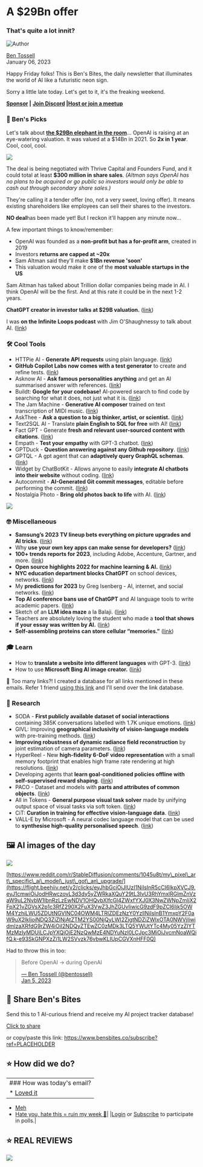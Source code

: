 # A $29Bn offer

### That's quite a lot innit?

![Author](https://media.beehiiv.com/cdn-cgi/image/format=auto,onerror=redirect/uploads/user/profile_picture/fc858b4d-39e3-4be1-abf4-2b55504e21a2/thumb_uJ4UYake_400x400.jpg)

[Ben Tossell](https://www.twitter.com/bentossell)  
January 06, 2023

Happy Friday folks! This is Ben's Bites, the daily newsletter that illuminates the world of AI like a futuristic neon sign.

Sorry a little late today. Let's get to it, it's the freaking weekend.

**[Sponsor](https://flight.beehiiv.net/v2/clicks/eyJhbGciOiJIUzI1NiIsInR5cCI6IkpXVCJ9.eyJ1cmwiOiJodHRwczovL3Nwb25zb3IuYmVuc2JpdGVzLmNvLyIsInBvc3RfaWQiOiI5OTljOGM4Yi1lOWQ1LTRlZTQtODljOC00ZWQxMzc2NGM5ZTYiLCJwdWJsaWNhdGlvbl9pZCI6IjQ0N2Y2ZTYwLWUzNmEtNDY0Mi1iNmY4LTQ2YmViMTkwNDVlYyIsInZpc2l0X3Rva2VuIjoiNjQ0MmUxMGQtMzA5Ny00OWFlLWE3ODMtOWM2ZWEzMzMyMjA1IiwiaWF0IjoxNjc0MDMxODQ2LjcyLCJpc3MiOiJvcmNoaWQifQ.GLu5JWBRuJmY7TbMVKAM2fGig_3KIAmmlrLT1MBlByc) |** **[Join Discord](https://flight.beehiiv.net/v2/clicks/eyJhbGciOiJIUzI1NiIsInR5cCI6IkpXVCJ9.eyJ1cmwiOiJodHRwczovL2Rpc2NvcmQuZ2cvcWQ5Mk5LakRkRSIsInBvc3RfaWQiOiI5OTljOGM4Yi1lOWQ1LTRlZTQtODljOC00ZWQxMzc2NGM5ZTYiLCJwdWJsaWNhdGlvbl9pZCI6IjQ0N2Y2ZTYwLWUzNmEtNDY0Mi1iNmY4LTQ2YmViMTkwNDVlYyIsInZpc2l0X3Rva2VuIjoiNjQ0MmUxMGQtMzA5Ny00OWFlLWE3ODMtOWM2ZWEzMzMyMjA1IiwiaWF0IjoxNjc0MDMxODQ2LjcyMiwiaXNzIjoib3JjaGlkIn0.d6tCncFh9XREs_KBG9VA2gxsgWGZxs83eVrb5L1ykYY) |**[**Host or join a meetup**](https://flight.beehiiv.net/v2/clicks/eyJhbGciOiJIUzI1NiIsInR5cCI6IkpXVCJ9.eyJ1cmwiOiJodHRwczovL21lZXR1cHMuYmVuc2JpdGVzLmNvLyIsInBvc3RfaWQiOiI5OTljOGM4Yi1lOWQ1LTRlZTQtODljOC00ZWQxMzc2NGM5ZTYiLCJwdWJsaWNhdGlvbl9pZCI6IjQ0N2Y2ZTYwLWUzNmEtNDY0Mi1iNmY4LTQ2YmViMTkwNDVlYyIsInZpc2l0X3Rva2VuIjoiNjQ0MmUxMGQtMzA5Ny00OWFlLWE3ODMtOWM2ZWEzMzMyMjA1IiwiaWF0IjoxNjc0MDMxODQ2LjcyMiwiaXNzIjoib3JjaGlkIn0.QSDeJTBCL5q5SkO6MwvMdXeUzyRUU5cCDj_obmOcAkc)

### **🤌 Ben's Picks**

Let's talk about **[the $29Bn elephant in the room](https://flight.beehiiv.net/v2/clicks/eyJhbGciOiJIUzI1NiIsInR5cCI6IkpXVCJ9.eyJ1cmwiOiJodHRwczovL3d3dy53c2ouY29tL2FydGljbGVzL2NoYXRncHQtY3JlYXRvci1vcGVuYWktaXMtaW4tdGFsa3MtZm9yLXRlbmRlci1vZmZlci10aGF0LXdvdWxkLXZhbHVlLWl0LWF0LTI5LWJpbGxpb24tMTE2NzI5NDkyNzkiLCJwb3N0X2lkIjoiOTk5YzhjOGItZTlkNS00ZWU0LTg5YzgtNGVkMTM3NjRjOWU2IiwicHVibGljYXRpb25faWQiOiI0NDdmNmU2MC1lMzZhLTQ2NDItYjZmOC00NmJlYjE5MDQ1ZWMiLCJ2aXNpdF90b2tlbiI6IjY0NDJlMTBkLTMwOTctNDlhZS1hNzgzLTljNmVhMzMzMjIwNSIsImlhdCI6MTY3NDAzMTg0Ni43MjIsImlzcyI6Im9yY2hpZCJ9.S-ckw6_jF3KmxpdEyFPSQU_fUSKXYMCGP8oPxodKmHA)**... OpenAI is raising at an eye-watering valuation. It was valued at a $14Bn in 2021. So **2x in 1 year**. Cool, cool, cool.

![](https://media.beehiiv.com/cdn-cgi/image/format=auto,onerror=redirect/uploads/asset/file/7ec38a11-66ef-4487-b51b-b68e720d94fb/giphy__3_.gif)

The deal is being negotiated with Thrive Capital and Founders Fund, and it could total at least **$300 million in share sales**. *(Altman says OpenAI has no plans to be acquired or go public so investors would only be able to cash out through secondary share sales.)*

They're calling it a tender offer (no, not a very sweet, loving offer). It means existing shareholders like employees can sell their shares to the investors.

**NO deal**has been made yet! But I reckon it'll happen any minute now...

A few important things to know/remember:

* OpenAI was founded as a **non-profit but has a for-profit arm**, created in 2019
* Investors **returns are capped at ~20x**
* Sam Altman said they'll make **$1Bn revenue 'soon'**
* This valuation would make it one of the **most valuable startups in the US**

Sam Altman has talked about Trillion dollar companies being made in AI. I think OpenAI will be the first. And at this rate it could be in the next 1-2 years.

**ChatGPT creator in investor talks at $29B valuation.** ([<u>link</u>](https://flight.beehiiv.net/v2/clicks/eyJhbGciOiJIUzI1NiIsInR5cCI6IkpXVCJ9.eyJ1cmwiOiJodHRwczovL3d3dy53c2ouY29tL2FydGljbGVzL2NoYXRncHQtY3JlYXRvci1vcGVuYWktaXMtaW4tdGFsa3MtZm9yLXRlbmRlci1vZmZlci10aGF0LXdvdWxkLXZhbHVlLWl0LWF0LTI5LWJpbGxpb24tMTE2NzI5NDkyNzkiLCJwb3N0X2lkIjoiOTk5YzhjOGItZTlkNS00ZWU0LTg5YzgtNGVkMTM3NjRjOWU2IiwicHVibGljYXRpb25faWQiOiI0NDdmNmU2MC1lMzZhLTQ2NDItYjZmOC00NmJlYjE5MDQ1ZWMiLCJ2aXNpdF90b2tlbiI6IjY0NDJlMTBkLTMwOTctNDlhZS1hNzgzLTljNmVhMzMzMjIwNSIsImlhdCI6MTY3NDAzMTg0Ni43MjIsImlzcyI6Im9yY2hpZCJ9.S-ckw6_jF3KmxpdEyFPSQU_fUSKXYMCGP8oPxodKmHA))

I was **on the Infinite Loops podcast** with Jim O'Shaughnessy to talk about AI. ([link](https://flight.beehiiv.net/v2/clicks/eyJhbGciOiJIUzI1NiIsInR5cCI6IkpXVCJ9.eyJ1cmwiOiJodHRwczovL3d3dy5pbmZpbml0ZWxvb3BzcG9kY2FzdC5jb20vYmVuLXRvc3NlbGwtb3Bwb3J0dW5pdGllcy1pbi1haS1lcDE0MS8iLCJwb3N0X2lkIjoiOTk5YzhjOGItZTlkNS00ZWU0LTg5YzgtNGVkMTM3NjRjOWU2IiwicHVibGljYXRpb25faWQiOiI0NDdmNmU2MC1lMzZhLTQ2NDItYjZmOC00NmJlYjE5MDQ1ZWMiLCJ2aXNpdF90b2tlbiI6IjY0NDJlMTBkLTMwOTctNDlhZS1hNzgzLTljNmVhMzMzMjIwNSIsImlhdCI6MTY3NDAzMTg0Ni43MjIsImlzcyI6Im9yY2hpZCJ9.Hq4UtiuOv6mGoo-1Dpq1YkNL14EHEpIf6Wto0ZveLYw))

### **🛠️ Cool Tools**

* HTTPie AI - **Generate API requests** using plain language. ([<u>link</u>](https://flight.beehiiv.net/v2/clicks/eyJhbGciOiJIUzI1NiIsInR5cCI6IkpXVCJ9.eyJ1cmwiOiJodHRwczovL2h0dHBpZS5pby8iLCJwb3N0X2lkIjoiOTk5YzhjOGItZTlkNS00ZWU0LTg5YzgtNGVkMTM3NjRjOWU2IiwicHVibGljYXRpb25faWQiOiI0NDdmNmU2MC1lMzZhLTQ2NDItYjZmOC00NmJlYjE5MDQ1ZWMiLCJ2aXNpdF90b2tlbiI6IjY0NDJlMTBkLTMwOTctNDlhZS1hNzgzLTljNmVhMzMzMjIwNSIsImlhdCI6MTY3NDAzMTg0Ni43MjIsImlzcyI6Im9yY2hpZCJ9.8ZV2RZavHxu-Y47K7tu2J3fzpHsRPYwShmm-X6wYkM8))
* **GitHub Copilot Labs now comes with a test generator** to create and refine tests. ([<u>link</u>](https://flight.beehiiv.net/v2/clicks/eyJhbGciOiJIUzI1NiIsInR5cCI6IkpXVCJ9.eyJ1cmwiOiJodHRwczovL3R3aXR0ZXIuY29tL29lZ2VyaWt1cy9zdGF0dXMvMTYxMDk0NTAzNTg4ODk1NTM5Mj9zPTIwJnQ9XzlIWUpXU2czeFE0SGNkQjRVRUhydyIsInBvc3RfaWQiOiI5OTljOGM4Yi1lOWQ1LTRlZTQtODljOC00ZWQxMzc2NGM5ZTYiLCJwdWJsaWNhdGlvbl9pZCI6IjQ0N2Y2ZTYwLWUzNmEtNDY0Mi1iNmY4LTQ2YmViMTkwNDVlYyIsInZpc2l0X3Rva2VuIjoiNjQ0MmUxMGQtMzA5Ny00OWFlLWE3ODMtOWM2ZWEzMzMyMjA1IiwiaWF0IjoxNjc0MDMxODQ2LjcyMiwiaXNzIjoib3JjaGlkIn0.Cau544df3vwF649k433W2Q_O_rSZFI5N1uB1pzipycI))
* Asknow AI - **Ask famous personalities anything** and get an AI summarised answer with references. ([<u>link</u>](https://flight.beehiiv.net/v2/clicks/eyJhbGciOiJIUzI1NiIsInR5cCI6IkpXVCJ9.eyJ1cmwiOiJodHRwczovL3d3dy5hc2tub3cuYWkvIiwicG9zdF9pZCI6Ijk5OWM4YzhiLWU5ZDUtNGVlNC04OWM4LTRlZDEzNzY0YzllNiIsInB1YmxpY2F0aW9uX2lkIjoiNDQ3ZjZlNjAtZTM2YS00NjQyLWI2ZjgtNDZiZWIxOTA0NWVjIiwidmlzaXRfdG9rZW4iOiI2NDQyZTEwZC0zMDk3LTQ5YWUtYTc4My05YzZlYTMzMzIyMDUiLCJpYXQiOjE2NzQwMzE4NDYuNzIyLCJpc3MiOiJvcmNoaWQifQ.Pj0muyj0WhlUpo9hsyNXRIwBwmUrpqwpGoJ5Eh4FDf0))
* Buildt: **Google for your codebase!** AI-powered search to find code by searching for what it does, not just what it is. ([<u>link</u>](https://flight.beehiiv.net/v2/clicks/eyJhbGciOiJIUzI1NiIsInR5cCI6IkpXVCJ9.eyJ1cmwiOiJodHRwczovL3d3dy5idWlsZHQuYWkvIiwicG9zdF9pZCI6Ijk5OWM4YzhiLWU5ZDUtNGVlNC04OWM4LTRlZDEzNzY0YzllNiIsInB1YmxpY2F0aW9uX2lkIjoiNDQ3ZjZlNjAtZTM2YS00NjQyLWI2ZjgtNDZiZWIxOTA0NWVjIiwidmlzaXRfdG9rZW4iOiI2NDQyZTEwZC0zMDk3LTQ5YWUtYTc4My05YzZlYTMzMzIyMDUiLCJpYXQiOjE2NzQwMzE4NDYuNzIyLCJpc3MiOiJvcmNoaWQifQ.i80rhJYU2oZ1J_JN0GoZyreH5KF4XVyQ5hDJ4F9q31E))
* The Jam Machine - **Generative AI composer** trained on text transcription of MIDI music. ([<u>link</u>](https://flight.beehiiv.net/v2/clicks/eyJhbGciOiJIUzI1NiIsInR5cCI6IkpXVCJ9.eyJ1cmwiOiJodHRwczovL2h1Z2dpbmdmYWNlLmNvL3NwYWNlcy9KYW1teU1hY2hpbmEvdGhlLWphbS1tYWNoaW5lLWFwcCIsInBvc3RfaWQiOiI5OTljOGM4Yi1lOWQ1LTRlZTQtODljOC00ZWQxMzc2NGM5ZTYiLCJwdWJsaWNhdGlvbl9pZCI6IjQ0N2Y2ZTYwLWUzNmEtNDY0Mi1iNmY4LTQ2YmViMTkwNDVlYyIsInZpc2l0X3Rva2VuIjoiNjQ0MmUxMGQtMzA5Ny00OWFlLWE3ODMtOWM2ZWEzMzMyMjA1IiwiaWF0IjoxNjc0MDMxODQ2LjcyMiwiaXNzIjoib3JjaGlkIn0.caGwBBA4vtNPSpZjDKqTHHSHpMF71n8GxLoHZjLwgX8))
* AskThee - **Ask a question to a big thinker, artist, or scientist.** ([<u>link</u>](https://flight.beehiiv.net/v2/clicks/eyJhbGciOiJIUzI1NiIsInR5cCI6IkpXVCJ9.eyJ1cmwiOiJodHRwczovL2Fza3RoZWUudmVyY2VsLmFwcC8iLCJwb3N0X2lkIjoiOTk5YzhjOGItZTlkNS00ZWU0LTg5YzgtNGVkMTM3NjRjOWU2IiwicHVibGljYXRpb25faWQiOiI0NDdmNmU2MC1lMzZhLTQ2NDItYjZmOC00NmJlYjE5MDQ1ZWMiLCJ2aXNpdF90b2tlbiI6IjY0NDJlMTBkLTMwOTctNDlhZS1hNzgzLTljNmVhMzMzMjIwNSIsImlhdCI6MTY3NDAzMTg0Ni43MjIsImlzcyI6Im9yY2hpZCJ9.4-97vSCBQQTH2Ysoo7GWTpzrZz95mWY7Il5THfhTmXQ))
* Text2SQL AI - Translate **plain English to SQL for free** with AI! ([<u>link</u>](https://flight.beehiiv.net/v2/clicks/eyJhbGciOiJIUzI1NiIsInR5cCI6IkpXVCJ9.eyJ1cmwiOiJodHRwczovL3d3dy50ZXh0MnNxbC5haS8iLCJwb3N0X2lkIjoiOTk5YzhjOGItZTlkNS00ZWU0LTg5YzgtNGVkMTM3NjRjOWU2IiwicHVibGljYXRpb25faWQiOiI0NDdmNmU2MC1lMzZhLTQ2NDItYjZmOC00NmJlYjE5MDQ1ZWMiLCJ2aXNpdF90b2tlbiI6IjY0NDJlMTBkLTMwOTctNDlhZS1hNzgzLTljNmVhMzMzMjIwNSIsImlhdCI6MTY3NDAzMTg0Ni43MjIsImlzcyI6Im9yY2hpZCJ9.9HEI31itAMPHXg-LzFn52yIilpMjF4Q_HJNWL9SBLsU))
* Fact GPT - Generate **fresh and relevant user-sourced content with citations**. ([<u>link</u>](https://flight.beehiiv.net/v2/clicks/eyJhbGciOiJIUzI1NiIsInR5cCI6IkpXVCJ9.eyJ1cmwiOiJodHRwczovL3d3dy5sb25nc2hvdC5haS9mZWF0dXJlcy9sb25nc2hvdC1mYWN0LWdwdCIsInBvc3RfaWQiOiI5OTljOGM4Yi1lOWQ1LTRlZTQtODljOC00ZWQxMzc2NGM5ZTYiLCJwdWJsaWNhdGlvbl9pZCI6IjQ0N2Y2ZTYwLWUzNmEtNDY0Mi1iNmY4LTQ2YmViMTkwNDVlYyIsInZpc2l0X3Rva2VuIjoiNjQ0MmUxMGQtMzA5Ny00OWFlLWE3ODMtOWM2ZWEzMzMyMjA1IiwiaWF0IjoxNjc0MDMxODQ2LjcyMiwiaXNzIjoib3JjaGlkIn0.edv5VEXeL5-azdEch-HWNeUVmHsfoXCl05zykXC9nUE))
* Empath - **Test your empathy** with GPT-3 chatbot. ([<u>link</u>](https://flight.beehiiv.net/v2/clicks/eyJhbGciOiJIUzI1NiIsInR5cCI6IkpXVCJ9.eyJ1cmwiOiJodHRwczovL2VtcGF0aC1rYXBwYS52ZXJjZWwuYXBwLyIsInBvc3RfaWQiOiI5OTljOGM4Yi1lOWQ1LTRlZTQtODljOC00ZWQxMzc2NGM5ZTYiLCJwdWJsaWNhdGlvbl9pZCI6IjQ0N2Y2ZTYwLWUzNmEtNDY0Mi1iNmY4LTQ2YmViMTkwNDVlYyIsInZpc2l0X3Rva2VuIjoiNjQ0MmUxMGQtMzA5Ny00OWFlLWE3ODMtOWM2ZWEzMzMyMjA1IiwiaWF0IjoxNjc0MDMxODQ2LjcyMiwiaXNzIjoib3JjaGlkIn0.VILJC8C4c-4-dbvnrf54dclV8BDNAcam9dWyvUJ9tGw))
* GPTDuck - **Question answering against any Github repository**. ([<u>link</u>](https://flight.beehiiv.net/v2/clicks/eyJhbGciOiJIUzI1NiIsInR5cCI6IkpXVCJ9.eyJ1cmwiOiJodHRwczovL3d3dy5ncHRkdWNrLmNvbS8iLCJwb3N0X2lkIjoiOTk5YzhjOGItZTlkNS00ZWU0LTg5YzgtNGVkMTM3NjRjOWU2IiwicHVibGljYXRpb25faWQiOiI0NDdmNmU2MC1lMzZhLTQ2NDItYjZmOC00NmJlYjE5MDQ1ZWMiLCJ2aXNpdF90b2tlbiI6IjY0NDJlMTBkLTMwOTctNDlhZS1hNzgzLTljNmVhMzMzMjIwNSIsImlhdCI6MTY3NDAzMTg0Ni43MjMsImlzcyI6Im9yY2hpZCJ9.-vdAb4pnMhMWlhn6zjZ_eUSnC4FpqId5TR4wSjLK7TI))
* GPTQL - A gpt agent that can **adaptively query GraphQL schemas**. ([<u>link</u>](https://flight.beehiiv.net/v2/clicks/eyJhbGciOiJIUzI1NiIsInR5cCI6IkpXVCJ9.eyJ1cmwiOiJodHRwczovL3R3aXR0ZXIuY29tL2hhbnJlbGFuL3N0YXR1cy8xNjEwNzM2ODkzNjgzMTgzNjE3P3M9MjAmdD1xU3U4X20zM2ZUbWdVam54d21nRDlBIiwicG9zdF9pZCI6Ijk5OWM4YzhiLWU5ZDUtNGVlNC04OWM4LTRlZDEzNzY0YzllNiIsInB1YmxpY2F0aW9uX2lkIjoiNDQ3ZjZlNjAtZTM2YS00NjQyLWI2ZjgtNDZiZWIxOTA0NWVjIiwidmlzaXRfdG9rZW4iOiI2NDQyZTEwZC0zMDk3LTQ5YWUtYTc4My05YzZlYTMzMzIyMDUiLCJpYXQiOjE2NzQwMzE4NDYuNzIzLCJpc3MiOiJvcmNoaWQifQ.Fo3if_XkPdrRz6vmV0bzHIkvbyj6IFe-ftxUta609_Y))
* Widget by ChatBotKit - Allows anyone to easily **integrate AI chatbots into their website** without coding. ([<u>link</u>](https://flight.beehiiv.net/v2/clicks/eyJhbGciOiJIUzI1NiIsInR5cCI6IkpXVCJ9.eyJ1cmwiOiJodHRwczovL3R3aXR0ZXIuY29tL3BkcC9zdGF0dXMvMTYxMTA4NjAyMTY4NDI1Njc3MD9zPTIwJnQ9NUNZNXZady1IZjJWZFJnU2tXNC1YQSIsInBvc3RfaWQiOiI5OTljOGM4Yi1lOWQ1LTRlZTQtODljOC00ZWQxMzc2NGM5ZTYiLCJwdWJsaWNhdGlvbl9pZCI6IjQ0N2Y2ZTYwLWUzNmEtNDY0Mi1iNmY4LTQ2YmViMTkwNDVlYyIsInZpc2l0X3Rva2VuIjoiNjQ0MmUxMGQtMzA5Ny00OWFlLWE3ODMtOWM2ZWEzMzMyMjA1IiwiaWF0IjoxNjc0MDMxODQ2LjcyMywiaXNzIjoib3JjaGlkIn0.Sk12EbEbKk4QJ5jubuCkhLbW0AXEbUtrcAH52t-bseM))
* Autocommit - **AI-Generated Git commit messages**, editable before performing the commit. ([<u>link</u>](https://flight.beehiiv.net/v2/clicks/eyJhbGciOiJIUzI1NiIsInR5cCI6IkpXVCJ9.eyJ1cmwiOiJodHRwczovL2dpdGh1Yi5jb20vYWJpL2F1dG9jb21taXQiLCJwb3N0X2lkIjoiOTk5YzhjOGItZTlkNS00ZWU0LTg5YzgtNGVkMTM3NjRjOWU2IiwicHVibGljYXRpb25faWQiOiI0NDdmNmU2MC1lMzZhLTQ2NDItYjZmOC00NmJlYjE5MDQ1ZWMiLCJ2aXNpdF90b2tlbiI6IjY0NDJlMTBkLTMwOTctNDlhZS1hNzgzLTljNmVhMzMzMjIwNSIsImlhdCI6MTY3NDAzMTg0Ni43MjMsImlzcyI6Im9yY2hpZCJ9.x7inx8YkXzQKAJ2YF62N52C29dCibpQJChJ0LFtmers))
* Nostalgia Photo - **Bring old photos back to life** with AI. ([<u>link</u>](https://flight.beehiiv.net/v2/clicks/eyJhbGciOiJIUzI1NiIsInR5cCI6IkpXVCJ9.eyJ1cmwiOiJodHRwczovL3d3dy5ub3N0YWxnaWEucGhvdG8vIiwicG9zdF9pZCI6Ijk5OWM4YzhiLWU5ZDUtNGVlNC04OWM4LTRlZDEzNzY0YzllNiIsInB1YmxpY2F0aW9uX2lkIjoiNDQ3ZjZlNjAtZTM2YS00NjQyLWI2ZjgtNDZiZWIxOTA0NWVjIiwidmlzaXRfdG9rZW4iOiI2NDQyZTEwZC0zMDk3LTQ5YWUtYTc4My05YzZlYTMzMzIyMDUiLCJpYXQiOjE2NzQwMzE4NDYuNzIzLCJpc3MiOiJvcmNoaWQifQ.ZiT_3mWJXydWMW0wWDVmG7mibJefzzut3kwEUDjkwG8))

![](https://media.beehiiv.com/cdn-cgi/image/format=auto,onerror=redirect/uploads/asset/file/5154e9a9-e8da-43aa-a901-dad6de92f20b/Screenshot_2023-01-06_at_14.16.02.png)

### **🤓 Miscellaneous**

* **Samsung’s 2023 TV lineup bets everything on picture upgrades and AI tricks**. ([<u>link</u>](https://flight.beehiiv.net/v2/clicks/eyJhbGciOiJIUzI1NiIsInR5cCI6IkpXVCJ9.eyJ1cmwiOiJodHRwczovL3d3dy50aGV2ZXJnZS5jb20vMjAyMy8xLzMvMjM1Mzc4Mzkvc2Ftc3VuZy0yMDIzLXR2cy1hbm5vdW5jZWQtbmVvLXFsZWQtbWljcm9sZWQtZmVhdHVyZXMiLCJwb3N0X2lkIjoiOTk5YzhjOGItZTlkNS00ZWU0LTg5YzgtNGVkMTM3NjRjOWU2IiwicHVibGljYXRpb25faWQiOiI0NDdmNmU2MC1lMzZhLTQ2NDItYjZmOC00NmJlYjE5MDQ1ZWMiLCJ2aXNpdF90b2tlbiI6IjY0NDJlMTBkLTMwOTctNDlhZS1hNzgzLTljNmVhMzMzMjIwNSIsImlhdCI6MTY3NDAzMTg0Ni43MjMsImlzcyI6Im9yY2hpZCJ9.tuL2lvCP6uGfjeMNQqQNGQ__E_zuFj6gChwlxE7Yg8k))
* Why **use your own key apps can make sense for developers?** ([<u>link</u>](https://flight.beehiiv.net/v2/clicks/eyJhbGciOiJIUzI1NiIsInR5cCI6IkpXVCJ9.eyJ1cmwiOiJodHRwczovL3R3aXR0ZXIuY29tL21hcmNrb2hsYnJ1Z2dlL3N0YXR1cy8xNjEwOTI3MDEyNzUwOTUwNDAwP3M9MjAmdD1QRDFsMmNvRWNZSkphLWQxVjFENXBnIiwicG9zdF9pZCI6Ijk5OWM4YzhiLWU5ZDUtNGVlNC04OWM4LTRlZDEzNzY0YzllNiIsInB1YmxpY2F0aW9uX2lkIjoiNDQ3ZjZlNjAtZTM2YS00NjQyLWI2ZjgtNDZiZWIxOTA0NWVjIiwidmlzaXRfdG9rZW4iOiI2NDQyZTEwZC0zMDk3LTQ5YWUtYTc4My05YzZlYTMzMzIyMDUiLCJpYXQiOjE2NzQwMzE4NDYuNzIzLCJpc3MiOiJvcmNoaWQifQ.GPDHsr5kU2Eex2P8K-yKgDUf3CF1Nkb5cWsGWPcg7uI))
* **100+ trends reports for 2023**, including Adobe, Accenture, Gartner, and more. ([<u>link</u>](https://flight.beehiiv.net/v2/clicks/eyJhbGciOiJIUzI1NiIsInR5cCI6IkpXVCJ9.eyJ1cmwiOiJodHRwczovL3NwYWNlY2FkZXQudmVudHVyZXMvMjAyM3JvdW5kdXAvIiwicG9zdF9pZCI6Ijk5OWM4YzhiLWU5ZDUtNGVlNC04OWM4LTRlZDEzNzY0YzllNiIsInB1YmxpY2F0aW9uX2lkIjoiNDQ3ZjZlNjAtZTM2YS00NjQyLWI2ZjgtNDZiZWIxOTA0NWVjIiwidmlzaXRfdG9rZW4iOiI2NDQyZTEwZC0zMDk3LTQ5YWUtYTc4My05YzZlYTMzMzIyMDUiLCJpYXQiOjE2NzQwMzE4NDYuNzIzLCJpc3MiOiJvcmNoaWQifQ.cDhiwpI2I288Pq0JdP9NPlD6Yzpt4vbgVaoLjnEMm34))
* **Open source highlights 2022 for machine learning & AI.** ([<u>link</u>](https://flight.beehiiv.net/v2/clicks/eyJhbGciOiJIUzI1NiIsInR5cCI6IkpXVCJ9.eyJ1cmwiOiJodHRwczovL3NlYmFzdGlhbnJhc2Noa2EuY29tL2Jsb2cvMjAyMy9vcGVuLXNvdXJjZS1oaWdobGlnaHRzLTIwMjIuaHRtbCIsInBvc3RfaWQiOiI5OTljOGM4Yi1lOWQ1LTRlZTQtODljOC00ZWQxMzc2NGM5ZTYiLCJwdWJsaWNhdGlvbl9pZCI6IjQ0N2Y2ZTYwLWUzNmEtNDY0Mi1iNmY4LTQ2YmViMTkwNDVlYyIsInZpc2l0X3Rva2VuIjoiNjQ0MmUxMGQtMzA5Ny00OWFlLWE3ODMtOWM2ZWEzMzMyMjA1IiwiaWF0IjoxNjc0MDMxODQ2LjcyMywiaXNzIjoib3JjaGlkIn0.IJ1PKRmn3UVjULMY9yYY6mIRt597UxGTpan2IJ1754c))
* **NYC education department blocks ChatGPT** on school devices, networks. ([<u>link</u>](https://flight.beehiiv.net/v2/clicks/eyJhbGciOiJIUzI1NiIsInR5cCI6IkpXVCJ9.eyJ1cmwiOiJodHRwczovL255LmNoYWxrYmVhdC5vcmcvMjAyMy8xLzMvMjM1Mzc5ODcvbnljLXNjaG9vbHMtYmFuLWNoYXRncHQtd3JpdGluZy1hcnRpZmljaWFsLWludGVsbGlnZW5jZSIsInBvc3RfaWQiOiI5OTljOGM4Yi1lOWQ1LTRlZTQtODljOC00ZWQxMzc2NGM5ZTYiLCJwdWJsaWNhdGlvbl9pZCI6IjQ0N2Y2ZTYwLWUzNmEtNDY0Mi1iNmY4LTQ2YmViMTkwNDVlYyIsInZpc2l0X3Rva2VuIjoiNjQ0MmUxMGQtMzA5Ny00OWFlLWE3ODMtOWM2ZWEzMzMyMjA1IiwiaWF0IjoxNjc0MDMxODQ2LjcyMywiaXNzIjoib3JjaGlkIn0.WATlrwPw2p1mqGmcQDkBW-vaWC3O9eddPkVSSKJiMyY))
* My **predictions for 2023** by Greg Isenberg - AI, internet, and social networks. ([<u>link</u>](https://flight.beehiiv.net/v2/clicks/eyJhbGciOiJIUzI1NiIsInR5cCI6IkpXVCJ9.eyJ1cmwiOiJodHRwczovL2xhdGVjaGVja291dC5zdWJzdGFjay5jb20vcC9teS1wcmVkaWN0aW9ucy1mb3ItMjAyMyIsInBvc3RfaWQiOiI5OTljOGM4Yi1lOWQ1LTRlZTQtODljOC00ZWQxMzc2NGM5ZTYiLCJwdWJsaWNhdGlvbl9pZCI6IjQ0N2Y2ZTYwLWUzNmEtNDY0Mi1iNmY4LTQ2YmViMTkwNDVlYyIsInZpc2l0X3Rva2VuIjoiNjQ0MmUxMGQtMzA5Ny00OWFlLWE3ODMtOWM2ZWEzMzMyMjA1IiwiaWF0IjoxNjc0MDMxODQ2LjcyMywiaXNzIjoib3JjaGlkIn0.EBTAlsJmBNAHW0D9txsD8cD2bW3LfPKFBbYWKOfNwKs))
* **Top AI conference bans use of ChatGPT** and AI language tools to write academic papers. ([<u>link</u>](https://flight.beehiiv.net/v2/clicks/eyJhbGciOiJIUzI1NiIsInR5cCI6IkpXVCJ9.eyJ1cmwiOiJodHRwczovL3d3dy50aGV2ZXJnZS5jb20vMjAyMy8xLzUvMjM1NDAyOTEvY2hhdGdwdC1haS13cml0aW5nLXRvb2wtYmFubmVkLXdyaXRpbmctYWNhZGVtaWMtaWNtbC1wYXBlciIsInBvc3RfaWQiOiI5OTljOGM4Yi1lOWQ1LTRlZTQtODljOC00ZWQxMzc2NGM5ZTYiLCJwdWJsaWNhdGlvbl9pZCI6IjQ0N2Y2ZTYwLWUzNmEtNDY0Mi1iNmY4LTQ2YmViMTkwNDVlYyIsInZpc2l0X3Rva2VuIjoiNjQ0MmUxMGQtMzA5Ny00OWFlLWE3ODMtOWM2ZWEzMzMyMjA1IiwiaWF0IjoxNjc0MDMxODQ2LjcyMywiaXNzIjoib3JjaGlkIn0.E-kdaadnlVDEVg0u6SZ7me1mfF3xdgl4ZIAaCQIPQhw))
* Sketch of an **LLM idea maze** a la Balaji. ([<u>link</u>](https://flight.beehiiv.net/v2/clicks/eyJhbGciOiJIUzI1NiIsInR5cCI6IkpXVCJ9.eyJ1cmwiOiJodHRwczovL3R3aXR0ZXIuY29tL21heG9sc29uL3N0YXR1cy8xNjExMDg2NzY3ODEzNDY0MDY0P3M9MTImdD1SckUtSnBIZjhTS200R1podG9wUy1RIiwicG9zdF9pZCI6Ijk5OWM4YzhiLWU5ZDUtNGVlNC04OWM4LTRlZDEzNzY0YzllNiIsInB1YmxpY2F0aW9uX2lkIjoiNDQ3ZjZlNjAtZTM2YS00NjQyLWI2ZjgtNDZiZWIxOTA0NWVjIiwidmlzaXRfdG9rZW4iOiI2NDQyZTEwZC0zMDk3LTQ5YWUtYTc4My05YzZlYTMzMzIyMDUiLCJpYXQiOjE2NzQwMzE4NDYuNzIzLCJpc3MiOiJvcmNoaWQifQ.zo88JnsYKUU-6rYI1_8L3eJZG2b5CqcpCegnoRunvmA))
* Teachers are absolutely loving the student who made a **tool that shows if your essay was written by AI.** ([<u>link</u>](https://flight.beehiiv.net/v2/clicks/eyJhbGciOiJIUzI1NiIsInR5cCI6IkpXVCJ9.eyJ1cmwiOiJodHRwczovL3d3dy5idXp6ZmVlZG5ld3MuY29tL2FydGljbGUva2F0aWVub3RvcG91bG9zL2FpLXdyaXRpbmctZGV0ZWN0aW9uLXRvb2wtaG9tZXdvcmstc3R1ZGVudHMiLCJwb3N0X2lkIjoiOTk5YzhjOGItZTlkNS00ZWU0LTg5YzgtNGVkMTM3NjRjOWU2IiwicHVibGljYXRpb25faWQiOiI0NDdmNmU2MC1lMzZhLTQ2NDItYjZmOC00NmJlYjE5MDQ1ZWMiLCJ2aXNpdF90b2tlbiI6IjY0NDJlMTBkLTMwOTctNDlhZS1hNzgzLTljNmVhMzMzMjIwNSIsImlhdCI6MTY3NDAzMTg0Ni43MjMsImlzcyI6Im9yY2hpZCJ9.b56JgkqCCmJVX9h4uxHNyHj6YQhfeXiQicwFOApODFI))
* **Self-assembling proteins can store cellular “memories.”** ([<u>link</u>](https://flight.beehiiv.net/v2/clicks/eyJhbGciOiJIUzI1NiIsInR5cCI6IkpXVCJ9.eyJ1cmwiOiJodHRwczovL21jZ292ZXJuLm1pdC5lZHUvMjAyMy8wMS8wMi9zZWxmLWFzc2VtYmxpbmctcHJvdGVpbnMtY2FuLXN0b3JlLWNlbGx1bGFyLW1lbW9yaWVzLyIsInBvc3RfaWQiOiI5OTljOGM4Yi1lOWQ1LTRlZTQtODljOC00ZWQxMzc2NGM5ZTYiLCJwdWJsaWNhdGlvbl9pZCI6IjQ0N2Y2ZTYwLWUzNmEtNDY0Mi1iNmY4LTQ2YmViMTkwNDVlYyIsInZpc2l0X3Rva2VuIjoiNjQ0MmUxMGQtMzA5Ny00OWFlLWE3ODMtOWM2ZWEzMzMyMjA1IiwiaWF0IjoxNjc0MDMxODQ2LjcyMywiaXNzIjoib3JjaGlkIn0.jJMk3o3zkC7UGqaX4hQRec4lcHVkf7mXuKmmZMNGnAE))

### **🎓 Learn**

* How to **translate a website into different languages** with GPT-3. ([<u>link</u>](https://flight.beehiiv.net/v2/clicks/eyJhbGciOiJIUzI1NiIsInR5cCI6IkpXVCJ9.eyJ1cmwiOiJodHRwczovL2Jsb2cubGVhdmVtZWFsb25lLmFwcC9pbnRlcm5hdGlvbmFsaXppbmctb3VyLXdlYnNpdGUtd2l0aC1ncHQtMy8iLCJwb3N0X2lkIjoiOTk5YzhjOGItZTlkNS00ZWU0LTg5YzgtNGVkMTM3NjRjOWU2IiwicHVibGljYXRpb25faWQiOiI0NDdmNmU2MC1lMzZhLTQ2NDItYjZmOC00NmJlYjE5MDQ1ZWMiLCJ2aXNpdF90b2tlbiI6IjY0NDJlMTBkLTMwOTctNDlhZS1hNzgzLTljNmVhMzMzMjIwNSIsImlhdCI6MTY3NDAzMTg0Ni43MjMsImlzcyI6Im9yY2hpZCJ9.yTDqO4PdDQFo4wra7Qzdc4Bx2dePR0QFCBAfwEWiGXs))
* How to use **Microsoft Bing AI image creator.** ([<u>link</u>](https://flight.beehiiv.net/v2/clicks/eyJhbGciOiJIUzI1NiIsInR5cCI6IkpXVCJ9.eyJ1cmwiOiJodHRwczovL3d3dy55b3V0dWJlLmNvbS93YXRjaD92PW1wY1NJX3p6ZU1rJnQ9MnMiLCJwb3N0X2lkIjoiOTk5YzhjOGItZTlkNS00ZWU0LTg5YzgtNGVkMTM3NjRjOWU2IiwicHVibGljYXRpb25faWQiOiI0NDdmNmU2MC1lMzZhLTQ2NDItYjZmOC00NmJlYjE5MDQ1ZWMiLCJ2aXNpdF90b2tlbiI6IjY0NDJlMTBkLTMwOTctNDlhZS1hNzgzLTljNmVhMzMzMjIwNSIsImlhdCI6MTY3NDAzMTg0Ni43MjMsImlzcyI6Im9yY2hpZCJ9.9Yu6X2lbV66z4Zf7d9D6dW0q08HVxovaEt2aHu2W4SY))

👋 Too many links?! I created a database for all links mentioned in these emails. Refer 1 friend [using this link](https://flight.beehiiv.net/v2/clicks/eyJhbGciOiJIUzI1NiIsInR5cCI6IkpXVCJ9.eyJ1cmwiOiJodHRwczovL3d3dy5iZW5zYml0ZXMuY28vc3Vic2NyaWJlP3JlZj1QTEFDRUhPTERFUiIsInBvc3RfaWQiOiI5OTljOGM4Yi1lOWQ1LTRlZTQtODljOC00ZWQxMzc2NGM5ZTYiLCJwdWJsaWNhdGlvbl9pZCI6IjQ0N2Y2ZTYwLWUzNmEtNDY0Mi1iNmY4LTQ2YmViMTkwNDVlYyIsInZpc2l0X3Rva2VuIjoiNjQ0MmUxMGQtMzA5Ny00OWFlLWE3ODMtOWM2ZWEzMzMyMjA1IiwiaWF0IjoxNjc0MDMxODQ2LjcyNCwiaXNzIjoib3JjaGlkIn0.LyF5-39wfGlhHbLQmmqetfIxC_CICn6Lb4yDMtt8qp8) and I'll send over the link database.

### **🔬 Research**

* SODA - **First publicly available dataset of social interactions** containing 385K conversations labelled with 1.7K unique emotions. ([<u>link</u>](https://flight.beehiiv.net/v2/clicks/eyJhbGciOiJIUzI1NiIsInR5cCI6IkpXVCJ9.eyJ1cmwiOiJodHRwczovL2h1Z2dpbmdmYWNlLmNvL2RhdGFzZXRzL2FsbGVuYWkvc29kYSIsInBvc3RfaWQiOiI5OTljOGM4Yi1lOWQ1LTRlZTQtODljOC00ZWQxMzc2NGM5ZTYiLCJwdWJsaWNhdGlvbl9pZCI6IjQ0N2Y2ZTYwLWUzNmEtNDY0Mi1iNmY4LTQ2YmViMTkwNDVlYyIsInZpc2l0X3Rva2VuIjoiNjQ0MmUxMGQtMzA5Ny00OWFlLWE3ODMtOWM2ZWEzMzMyMjA1IiwiaWF0IjoxNjc0MDMxODQ2LjcyNCwiaXNzIjoib3JjaGlkIn0.Grne6pp79g3PikE1bEMFWub5-cmlT91B7HZnwDLR8jA))
* GIVL: Improving **geographical inclusivity of vision-language models** with pre-training methods. ([<u>link</u>](https://flight.beehiiv.net/v2/clicks/eyJhbGciOiJIUzI1NiIsInR5cCI6IkpXVCJ9.eyJ1cmwiOiJodHRwOi8vYXJ4aXYub3JnL2Ficy8yMzAxLjAxODkzIiwicG9zdF9pZCI6Ijk5OWM4YzhiLWU5ZDUtNGVlNC04OWM4LTRlZDEzNzY0YzllNiIsInB1YmxpY2F0aW9uX2lkIjoiNDQ3ZjZlNjAtZTM2YS00NjQyLWI2ZjgtNDZiZWIxOTA0NWVjIiwidmlzaXRfdG9rZW4iOiI2NDQyZTEwZC0zMDk3LTQ5YWUtYTc4My05YzZlYTMzMzIyMDUiLCJpYXQiOjE2NzQwMzE4NDYuNzI0LCJpc3MiOiJvcmNoaWQifQ.3QJZU5ZuiUuQD-gpTTf7T7wUnEDDtX0DveF7jkR4w50))
* **Improving robustness of dynamic radiance field reconstruction** by joint estimation of camera parameters. ([<u>link</u>](https://flight.beehiiv.net/v2/clicks/eyJhbGciOiJIUzI1NiIsInR5cCI6IkpXVCJ9.eyJ1cmwiOiJodHRwczovL2FyeGl2Lm9yZy9hYnMvMjMwMS4wMjIzOSIsInBvc3RfaWQiOiI5OTljOGM4Yi1lOWQ1LTRlZTQtODljOC00ZWQxMzc2NGM5ZTYiLCJwdWJsaWNhdGlvbl9pZCI6IjQ0N2Y2ZTYwLWUzNmEtNDY0Mi1iNmY4LTQ2YmViMTkwNDVlYyIsInZpc2l0X3Rva2VuIjoiNjQ0MmUxMGQtMzA5Ny00OWFlLWE3ODMtOWM2ZWEzMzMyMjA1IiwiaWF0IjoxNjc0MDMxODQ2LjcyNCwiaXNzIjoib3JjaGlkIn0.jDmnYXOngPazakyU5Fhv8PGEBb7sNrGJsFAEEo2HUcM))
* HyperReel - New **high-fidelity 6-DoF video representation** with a small memory footprint that enables high frame rate rendering at high resolutions. ([<u>link</u>](https://flight.beehiiv.net/v2/clicks/eyJhbGciOiJIUzI1NiIsInR5cCI6IkpXVCJ9.eyJ1cmwiOiJodHRwOi8vYXJ4aXYub3JnL2Ficy8yMzAxLjAyMjM4IiwicG9zdF9pZCI6Ijk5OWM4YzhiLWU5ZDUtNGVlNC04OWM4LTRlZDEzNzY0YzllNiIsInB1YmxpY2F0aW9uX2lkIjoiNDQ3ZjZlNjAtZTM2YS00NjQyLWI2ZjgtNDZiZWIxOTA0NWVjIiwidmlzaXRfdG9rZW4iOiI2NDQyZTEwZC0zMDk3LTQ5YWUtYTc4My05YzZlYTMzMzIyMDUiLCJpYXQiOjE2NzQwMzE4NDYuNzI0LCJpc3MiOiJvcmNoaWQifQ._Q8daDnClqVJ9TIII-rcaBa8WIXWh5bX3Dxb_fahN4o))
* Developing agents that **learn goal-conditioned policies offline with self-supervised reward shaping**. ([<u>link</u>](https://flight.beehiiv.net/v2/clicks/eyJhbGciOiJIUzI1NiIsInR5cCI6IkpXVCJ9.eyJ1cmwiOiJodHRwczovL2FyeGl2Lm9yZy9hYnMvMjMwMS4wMjA5OSIsInBvc3RfaWQiOiI5OTljOGM4Yi1lOWQ1LTRlZTQtODljOC00ZWQxMzc2NGM5ZTYiLCJwdWJsaWNhdGlvbl9pZCI6IjQ0N2Y2ZTYwLWUzNmEtNDY0Mi1iNmY4LTQ2YmViMTkwNDVlYyIsInZpc2l0X3Rva2VuIjoiNjQ0MmUxMGQtMzA5Ny00OWFlLWE3ODMtOWM2ZWEzMzMyMjA1IiwiaWF0IjoxNjc0MDMxODQ2LjcyNCwiaXNzIjoib3JjaGlkIn0.LNSXmFYK1sE5SFTEQbsLyd3PNocY7S534n5o-C3bSUE))
* PACO - Dataset and models with **parts and attributes of common objects**. ([<u>link</u>](https://flight.beehiiv.net/v2/clicks/eyJhbGciOiJIUzI1NiIsInR5cCI6IkpXVCJ9.eyJ1cmwiOiJodHRwczovL2FyeGl2Lm9yZy9hYnMvMjMwMS4wMTc5NSIsInBvc3RfaWQiOiI5OTljOGM4Yi1lOWQ1LTRlZTQtODljOC00ZWQxMzc2NGM5ZTYiLCJwdWJsaWNhdGlvbl9pZCI6IjQ0N2Y2ZTYwLWUzNmEtNDY0Mi1iNmY4LTQ2YmViMTkwNDVlYyIsInZpc2l0X3Rva2VuIjoiNjQ0MmUxMGQtMzA5Ny00OWFlLWE3ODMtOWM2ZWEzMzMyMjA1IiwiaWF0IjoxNjc0MDMxODQ2LjcyNCwiaXNzIjoib3JjaGlkIn0.4q_dpLnBe2nQknAwCXQWNMFzW8ams6DyH-A7ln72NNM))
* All in Tokens - **General purpose visual task solver** made by unifying output space of visual tasks via soft token. ([<u>link</u>](https://flight.beehiiv.net/v2/clicks/eyJhbGciOiJIUzI1NiIsInR5cCI6IkpXVCJ9.eyJ1cmwiOiJodHRwczovL2FyeGl2Lm9yZy9hYnMvMjMwMS4wMjIyOSIsInBvc3RfaWQiOiI5OTljOGM4Yi1lOWQ1LTRlZTQtODljOC00ZWQxMzc2NGM5ZTYiLCJwdWJsaWNhdGlvbl9pZCI6IjQ0N2Y2ZTYwLWUzNmEtNDY0Mi1iNmY4LTQ2YmViMTkwNDVlYyIsInZpc2l0X3Rva2VuIjoiNjQ0MmUxMGQtMzA5Ny00OWFlLWE3ODMtOWM2ZWEzMzMyMjA1IiwiaWF0IjoxNjc0MDMxODQ2LjcyNCwiaXNzIjoib3JjaGlkIn0.WWmRE5f4fv5qtpMkkT0GqWCNlJNW-Yb67uzNy6tsR44))
* CiT: **Curation in training for effective vision-language data**. ([<u>link</u>](https://flight.beehiiv.net/v2/clicks/eyJhbGciOiJIUzI1NiIsInR5cCI6IkpXVCJ9.eyJ1cmwiOiJodHRwOi8vYXJ4aXYub3JnL2Ficy8yMzAxLjAyMjQxIiwicG9zdF9pZCI6Ijk5OWM4YzhiLWU5ZDUtNGVlNC04OWM4LTRlZDEzNzY0YzllNiIsInB1YmxpY2F0aW9uX2lkIjoiNDQ3ZjZlNjAtZTM2YS00NjQyLWI2ZjgtNDZiZWIxOTA0NWVjIiwidmlzaXRfdG9rZW4iOiI2NDQyZTEwZC0zMDk3LTQ5YWUtYTc4My05YzZlYTMzMzIyMDUiLCJpYXQiOjE2NzQwMzE4NDYuNzI0LCJpc3MiOiJvcmNoaWQifQ.J6wbBGXZqSvAo6ZQNYA7IYqbuCldM6svQiZIL6RZmm0))
* VALL-E by Microsoft - A neural codec language model that can be used to **synthesise high-quality personalised speech**. ([<u>link</u>](https://flight.beehiiv.net/v2/clicks/eyJhbGciOiJIUzI1NiIsInR5cCI6IkpXVCJ9.eyJ1cmwiOiJodHRwczovL3ZhbGxlLWRlbW8uZ2l0aHViLmlvLyIsInBvc3RfaWQiOiI5OTljOGM4Yi1lOWQ1LTRlZTQtODljOC00ZWQxMzc2NGM5ZTYiLCJwdWJsaWNhdGlvbl9pZCI6IjQ0N2Y2ZTYwLWUzNmEtNDY0Mi1iNmY4LTQ2YmViMTkwNDVlYyIsInZpc2l0X3Rva2VuIjoiNjQ0MmUxMGQtMzA5Ny00OWFlLWE3ODMtOWM2ZWEzMzMyMjA1IiwiaWF0IjoxNjc0MDMxODQ2LjcyNCwiaXNzIjoib3JjaGlkIn0.o9ZXGFrcbq4XWk3Ewg7blKtk5hcmpuVwFvuVxzSBeAY))

## **🖼 AI images of the day**

![](https://media.beehiiv.com/cdn-cgi/image/format=auto,onerror=redirect/uploads/asset/file/198277a3-d572-42f4-bfeb-861c30a23276/amyepudhn9aa1.png)

[https://www.reddit.com/r/StableDiffusion/comments/1045u8t/my\_pixel\_art\_specific\_ai\_model\_just\_got\_an\_upgrade/](https://flight.beehiiv.net/v2/clicks/eyJhbGciOiJIUzI1NiIsInR5cCI6IkpXVCJ9.eyJ1cmwiOiJodHRwczovL3d3dy5yZWRkaXQuY29tL3IvU3RhYmxlRGlmZnVzaW9uL2NvbW1lbnRzLzEwNDV1OHQvbXlfcGl4ZWxfYXJ0X3NwZWNpZmljX2FpX21vZGVsX2p1c3RfZ290X2FuX3VwZ3JhZGUvIiwicG9zdF9pZCI6Ijk5OWM4YzhiLWU5ZDUtNGVlNC04OWM4LTRlZDEzNzY0YzllNiIsInB1YmxpY2F0aW9uX2lkIjoiNDQ3ZjZlNjAtZTM2YS00NjQyLWI2ZjgtNDZiZWIxOTA0NWVjIiwidmlzaXRfdG9rZW4iOiI2NDQyZTEwZC0zMDk3LTQ5YWUtYTc4My05YzZlYTMzMzIyMDUiLCJpYXQiOjE2NzQwMzE4NDYuNzI0LCJpc3MiOiJvcmNoaWQifQ.k-e93SkGNPXzZi1LW2SVvzk76vbwKLIUpCGVXnHFF0Q)

Had to throw this in too:


> >
> Before OpenAI → during OpenAI
>
> [— Ben Tossell (@bentossell)  
> Jan 5, 2023](https://twitter.com/bentossell/status/1611100859311575059?s=20&t=WI3ANX7UehH8z0cHf9Eo8w)

## **🤗 Share Ben's Bites**

Send this to 1 AI-curious friend and receive my AI project tracker database!

[Click to share](https://flight.beehiiv.net/v2/clicks/eyJhbGciOiJIUzI1NiIsInR5cCI6IkpXVCJ9.eyJ1cmwiOiJodHRwczovL3d3dy5iZW5zYml0ZXMuY28vc3Vic2NyaWJlP3JlZj1QTEFDRUhPTERFUiIsInBvc3RfaWQiOiI5OTljOGM4Yi1lOWQ1LTRlZTQtODljOC00ZWQxMzc2NGM5ZTYiLCJwdWJsaWNhdGlvbl9pZCI6IjQ0N2Y2ZTYwLWUzNmEtNDY0Mi1iNmY4LTQ2YmViMTkwNDVlYyIsInZpc2l0X3Rva2VuIjoiNjQ0MmUxMGQtMzA5Ny00OWFlLWE3ODMtOWM2ZWEzMzMyMjA1IiwiaWF0IjoxNjc0MDMxODQ2LjcyNCwiaXNzIjoib3JjaGlkIn0.LyF5-39wfGlhHbLQmmqetfIxC_CICn6Lb4yDMtt8qp8)

or copy/paste this link: https://www.bensbites.co/subscribe?ref=PLACEHOLDER

## **⭐️ How did we do?**

||
|:---|
|### How was today's email?|
|* [Loved it](/login)
* [Meh](/login)
* [Hate you, hate this = ruin my week 🥹](/login)|
|[Login](/login) or [Subscribe](https://www.bensbites.co/subscribe) to participate in polls.|

## **⭐️ REAL** REVIEWS

![](https://media.beehiiv.com/cdn-cgi/image/format=auto,onerror=redirect/uploads/asset/file/c8a91ecd-5477-493e-bb9d-9ed8f04bde24/Screenshot_2022-12-13_at_14.55.58.png)
